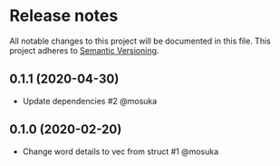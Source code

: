 # Release notes
All notable changes to this project will be documented in this file.
This project adheres to [Semantic Versioning](http://semver.org/).

## 0.1.1 (2020-04-30)
- Update dependencies #2 @mosuka

## 0.1.0 (2020-02-20)
- Change word details to vec from struct #1 @mosuka
